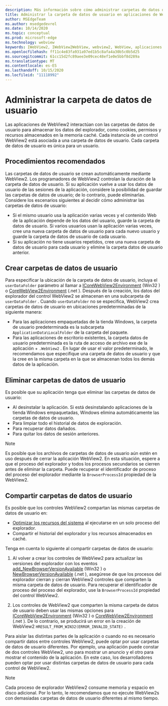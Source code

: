 ```yaml
---
description: Más información sobre cómo administrar carpetas de datos de usuario en aplicaciones de WebView2
title: Administrar la carpeta de datos de usuario en aplicaciones de WebView2.
author: MSEdgeTeam
ms.author: msedgedevrel
ms.date: 10/14/2020
ms.topic: conceptual
ms.prod: microsoft-edge
ms.technology: webview
keywords: IWebView2, IWebView2WebView, webview2, WebView, aplicaciones Win32, Win32, Edge, ICoreWebView2, ICoreWebView2Host, control browser, HTML Edge, carpeta de datos de usuario
ms.openlocfilehash: ff11c4e83fa931a97ed1b5c8afa4a30b5c0b5d25
ms.sourcegitcommit: 61cc15d2fc89aee3e09cec48ef1e0e5bbf8d289a
ms.translationtype: MT
ms.contentlocale: es-ES
ms.lasthandoff: 10/15/2020
ms.locfileid: "11118992"
---
```

# Administrar la carpeta de datos de usuario  

Las aplicaciones de WebView2 interactúan con las carpetas de datos de usuario para almacenar los datos del explorador, como cookies, permisos y recursos almacenados en la memoria caché.  Cada instancia de un control WebView2 está asociada a una carpeta de datos de usuario.  Cada carpeta de datos de usuario es única para un usuario.  

## Procedimientos recomendados  

Las carpetas de datos de usuario se crean automáticamente mediante WebView2.  Los programadores de WebView2 controlan la duración de la carpeta de datos de usuario.  Si su aplicación vuelve a usar los datos de usuario de las sesiones de la aplicación, considere la posibilidad de guardar las carpetas de datos de usuario; de lo contrario, puede eliminarlas.  Considere los escenarios siguientes al decidir cómo administrar las carpetas de datos de usuario:  

*   Si el mismo usuario usa la aplicación varias veces y el contenido Web de la aplicación depende de los datos del usuario, guarde la carpeta de datos de usuario.  Si varios usuarios usan la aplicación varias veces, cree una nueva carpeta de datos de usuario para cada nuevo usuario y guarde la carpeta de datos de usuario de cada usuario.
*   Si su aplicación no tiene usuarios repetidos, cree una nueva carpeta de datos de usuario para cada usuario y elimine la carpeta datos de usuario anterior.  

## Crear carpetas de datos de usuario  

Para especificar la ubicación de la carpeta de datos de usuario, incluya el `userDataFolder` parámetro al llamar a [ICoreWebView2Environment](/microsoft-edge/webview2/reference/win32/icorewebview2environment) \(Win32 \) o [CoreWebView2Environment](/dotnet/api/microsoft.web.webview2.core.corewebview2environment) \(.net \).  Después de la creación, los datos del explorador del control WebView2 se almacenan en una subcarpeta de `userDataFolder` .  Cuando `userDataFolder` no se especifica, WebView2 crea carpetas de datos de usuario en ubicaciones predeterminadas de la siguiente manera:  

*   Para las aplicaciones empaquetadas de la tienda Windows, la carpeta de usuario predeterminada es la subcarpeta `ApplicationData\LocalFolder` de la carpeta del paquete.  
*   Para las aplicaciones de escritorio existentes, la carpeta datos de usuario predeterminada es la ruta de acceso de archivo exe de la aplicación + `.WebView2` .  En lugar de usar el valor predeterminado, le recomendamos que especifique una carpeta de datos de usuario y que la cree en la misma carpeta en la que se almacenan todos los demás datos de la aplicación.  

## Eliminar carpetas de datos de usuario  

Es posible que su aplicación tenga que eliminar las carpetas de datos de usuario:  

*   Al desinstalar la aplicación.  Si está desinstalando aplicaciones de la tienda Windows empaquetadas, Windows elimina automáticamente las carpetas de datos de usuario.  
*   Para limpiar todo el historial de datos de exploración.  
*   Para recuperar datos dañados.  
*   Para quitar los datos de sesión anteriores.  

> [!NOTE]
> Es posible que los archivos de carpetas de datos de usuario aún estén en uso después de cerrar la aplicación WebView2.  En esta situación, espere a que el proceso del explorador y todos los procesos secundarios se cierren antes de eliminar la carpeta.  Puede recuperar el identificador de proceso del proceso del explorador mediante la `BrowserProcessId` propiedad de la WebView2.  

## Compartir carpetas de datos de usuario  

Es posible que los controles WebView2 compartan las mismas carpetas de datos de usuario en:  

*   [Optimizar los recursos del sistema](../concepts/process-model.md) al ejecutarse en un solo proceso del explorador.  
*   Compartir el historial del explorador y los recursos almacenados en caché.  

Tenga en cuenta lo siguiente al compartir carpetas de datos de usuario:  

1.  Al volver a crear los controles de WebView2 para actualizar las versiones del explorador con los eventos [add_NewBrowserVersionAvailable](/microsoft-edge/webview2/reference/win32/icorewebview2environment#add_newbrowserversionavailable) \(Win32 \) o [NewBrowserVersionAvailable](/dotnet/api/microsoft.web.webview2.core.corewebview2environment.newbrowserversionavailable) \(.net \), asegúrese de que los procesos del explorador cierran y cierran WebView2 controles que comparten la misma carpeta de datos de usuario.  Para recuperar el identificador de proceso del proceso del explorador, use la `BrowserProcessId` propiedad del control WebView2.  

2.  Los controles de WebView2 que comparten la misma carpeta de datos de usuario deben usar las mismas opciones para [ICoreWebView2Environment](/microsoft-edge/webview2/reference/win32/icorewebview2environment) \(Win32 \) o [CoreWebView2Environment](/dotnet/api/microsoft.web.webview2.core.corewebview2environment) \(.net \).  De lo contrario, se producirá un error en la creación de WebView2 `HRESULT_FROM_WIN32(ERROR_INVALID_STATE)` .  

Para aislar las distintas partes de la aplicación o cuando no es necesario compartir datos entre controles WebView2, puede optar por usar carpetas de datos de usuario diferentes.  Por ejemplo, una aplicación puede constar de dos controles WebView2, uno para mostrar un anuncio y el otro para mostrar el contenido de la aplicación.  En este caso, los desarrolladores pueden optar por usar distintas carpetas de datos de usuario para cada control de WebView2.  

> [!NOTE]
> Cada proceso de explorador WebView2 consume memoria y espacio en disco adicional.  Por lo tanto, le recomendamos que no ejecute WebView2s con demasiadas carpetas de datos de usuario diferentes al mismo tiempo.  
